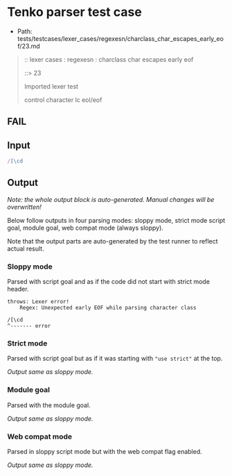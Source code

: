 # Tenko parser test case

- Path: tests/testcases/lexer_cases/regexesn/charclass_char_escapes_early_eof/23.md

> :: lexer cases : regexesn : charclass char escapes early eof
>
> ::> 23
>
> Imported lexer test
>
> control character lc eol/eof

## FAIL

## Input

`````js
/[\cd
`````

## Output

_Note: the whole output block is auto-generated. Manual changes will be overwritten!_

Below follow outputs in four parsing modes: sloppy mode, strict mode script goal, module goal, web compat mode (always sloppy).

Note that the output parts are auto-generated by the test runner to reflect actual result.

### Sloppy mode

Parsed with script goal and as if the code did not start with strict mode header.

`````
throws: Lexer error!
    Regex: Unexpected early EOF while parsing character class

/[\cd
^------- error
`````

### Strict mode

Parsed with script goal but as if it was starting with `"use strict"` at the top.

_Output same as sloppy mode._

### Module goal

Parsed with the module goal.

_Output same as sloppy mode._

### Web compat mode

Parsed in sloppy script mode but with the web compat flag enabled.

_Output same as sloppy mode._
